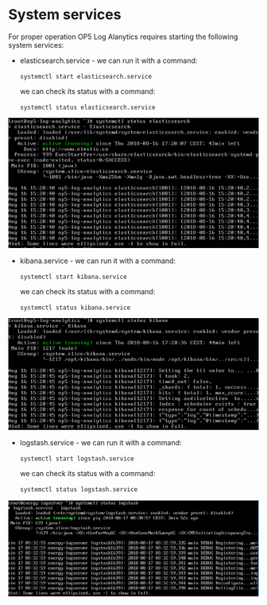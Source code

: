 System services
===============

For proper operation OP5 Log Alanytics requires starting the following system services:

- elasticsearch.service - 
  we can run it with a command:

	`systemctl start elasticsearch.service`

  we can check its status with a command:
  	
	`systemctl status elasticsearch.service`

![](/./media/media/image86.PNG)

- kibana.service - 
  we can run it with a command:
 	
	`systemctl start kibana.service`

  we can check its status with a command:

	`systemctl status kibana.service`

![](/./media/media/image87.PNG)

- logstash.service - 
   we can run it with a command:

	`systemctl start logstash.service`

   we can check its status with a command:

   	`systemctl status logstash.service`

![](/./media/media/image88.PNG)
